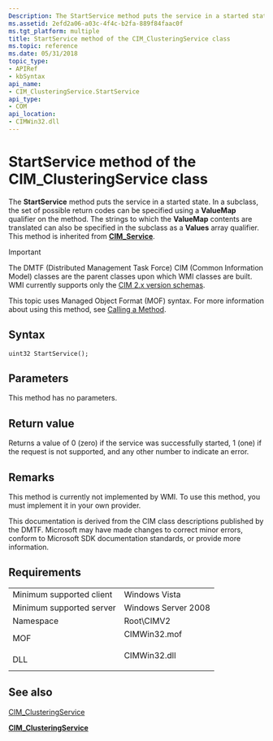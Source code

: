 ```yaml
---
Description: The StartService method puts the service in a started state.
ms.assetid: 2efd2a06-a03c-4f4c-b2fa-889f84faac0f
ms.tgt_platform: multiple
title: StartService method of the CIM_ClusteringService class
ms.topic: reference
ms.date: 05/31/2018
topic_type: 
- APIRef
- kbSyntax
api_name: 
- CIM_ClusteringService.StartService
api_type: 
- COM
api_location: 
- CIMWin32.dll
---
```


# StartService method of the CIM\_ClusteringService class

The **StartService** method puts the service in a started state. In a subclass, the set of possible return codes can be specified using a **ValueMap** qualifier on the method. The strings to which the **ValueMap** contents are translated can also be specified in the subclass as a **Values** array qualifier. This method is inherited from [**CIM\_Service**](cim-service.md).

> [!IMPORTANT]
> The DMTF (Distributed Management Task Force) CIM (Common Information Model) classes are the parent classes upon which WMI classes are built. WMI currently supports only the [CIM 2.x version schemas](https://dmtf.org/standards/cim/schemas).

 

This topic uses Managed Object Format (MOF) syntax. For more information about using this method, see [Calling a Method](https://docs.microsoft.com/windows/desktop/WmiSdk/calling-a-method).

## Syntax


```mof
uint32 StartService();
```



## Parameters

This method has no parameters.

## Return value

Returns a value of 0 (zero) if the service was successfully started, 1 (one) if the request is not supported, and any other number to indicate an error.

## Remarks

This method is currently not implemented by WMI. To use this method, you must implement it in your own provider.

This documentation is derived from the CIM class descriptions published by the DMTF. Microsoft may have made changes to correct minor errors, conform to Microsoft SDK documentation standards, or provide more information.

## Requirements



|                                     |                                                                                         |
|-------------------------------------|-----------------------------------------------------------------------------------------|
| Minimum supported client<br/> | Windows Vista<br/>                                                                |
| Minimum supported server<br/> | Windows Server 2008<br/>                                                          |
| Namespace<br/>                | Root\\CIMV2<br/>                                                                  |
| MOF<br/>                      | <dl> <dt>CIMWin32.mof</dt> </dl> |
| DLL<br/>                      | <dl> <dt>CIMWin32.dll</dt> </dl> |



## See also

<dl> <dt>

[CIM\_ClusteringService](startservice-method-in-class-cim-clusteringservice.md)
</dt> <dt>

[**CIM\_ClusteringService**](cim-clusteringservice.md)
</dt> </dl>

 

 




